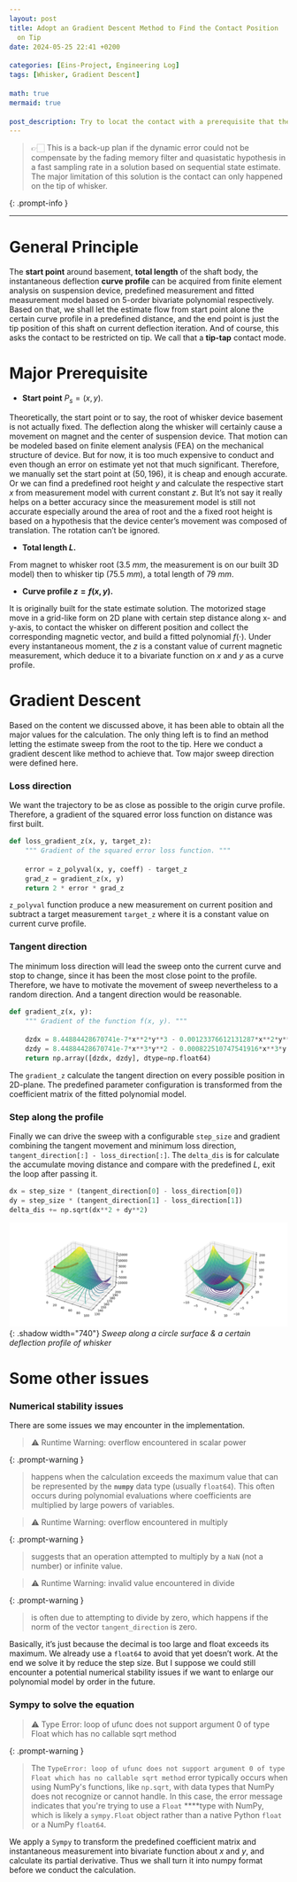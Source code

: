 ```yaml
---
layout: post
title: Adopt an Gradient Descent Method to Find the Contact Position
  on Tip
date: 2024-05-25 22:41 +0200

categories: [Eins-Project, Engineering Log]
tags: [Whisker, Gradient Descent]

math: true
mermaid: true

post_description: Try to locat the contact with a prerequisite that the contact happened only on the tip of whisker shaft. We were trying to build a fully detailed description on whisker's deflection profile here.  
---
```


>
>👉🏻 This is a back-up plan if the dynamic error could not be compensate by the fading memory filter and quasistatic hypothesis in a fast sampling rate in a solution based on sequential state estimate. The major limitation of this solution is the contact can only happened on the tip of whisker.
>
{: .prompt-info }

---

# General Principle

The **start point** around basement, **total length** of the shaft body, the instantaneous deflection **curve profile** can be acquired from finite element analysis on suspension device, predefined measurement and fitted measurement model based on 5-order bivariate polynomial respectively.  Based on that, we shall let the estimate flow from start point alone the certain curve profile in a predefined distance, and the end point is just the tip position of this shaft on current deflection iteration. And of course, this asks the contact to be restricted on tip. We call that a **tip-tap** contact mode.

# Major Prerequisite

- **Start point** $P_{s}=(x, y)$.

Theoretically, the start point or to say, the root of whisker device basement is not actually fixed. The deflection along the whisker will certainly cause a movement on magnet and the center of suspension device. That motion can be modeled based on finite element analysis (FEA) on the mechanical structure of device. But for now, it is too much expensive to conduct and even though an error on estimate yet not that much significant. Therefore, we manually set the start point at $(50, 196)$, it is cheap and enough accurate. Or we can find a predefined root height $y$ and calculate the respective start $x$ from measurement model with current constant $z$. But It’s not say it really helps on a better accuracy since the measurement model is still not accurate especially around the area of root and the a fixed root height is based on a hypothesis that the device center’s movement was composed of translation. The rotation can’t be ignored. 

- **Total length $L$.**

From magnet to whisker root (3.5 $mm$, the measurement is on our built 3D model) then to whisker tip (75.5 $mm$), a total length of 79 $mm$.

- **Curve profile $z=f(x, y)$.**

It is originally built for the state estimate solution. The motorized stage move in a grid-like form on 2D plane with certain step distance along x- and y-axis, to contact the whisker on different position and collect the corresponding magnetic vector, and build a fitted polynomial $f(\cdot)$. Under every instantaneous moment, the $z$ is a constant value of current magnetic measurement, which deduce it to a bivariate function on $x$ and $y$ as a curve profile.

# Gradient Descent

Based on the content we discussed above, it has been able to obtain all the major values for the calculation. The only thing left is to find an method letting the estimate sweep from the root to the tip. Here we conduct a gradient descent like method to achieve that. Tow major sweep direction were defined here.

### **Loss direction**

We want the trajectory to be as close as possible to the origin curve profile. Therefore, a gradient of the squared error loss function on distance was first built. 

```python
def loss_gradient_z(x, y, target_z):
    """ Gradient of the squared error loss function. """ 
    
    error = z_polyval(x, y, coeff) - target_z
    grad_z = gradient_z(x, y)
    return 2 * error * grad_z
```

`z_polyval` function produce a new measurement on current position and subtract a target measurement `target_z` where it is a constant value on current curve profile.

### **Tangent direction**

The minimum loss direction will lead the sweep onto the current curve and stop to change, since it has been the most close point to the profile. Therefore, we have to motivate the movement of sweep nevertheless to a random direction. And a tangent direction would be reasonable. 

```python
def gradient_z(x, y):
    """ Gradient of the function f(x, y). """ 
    
    dzdx = 8.44884428670741e-7*x**2*y**3 - 0.00123376612131287*x**2*y**2 + 0.302732827643646*x**2*y - 20.4489160738201*x**2 + 0.000132670716289769*x*y**3 - 0.0123208056132376*x*y**2 - 4.8753886388656*x*y + 553.746193251521*x - 0.00368917790303178*y**3 + 1.08592170689341*y**2 - 79.4652582182248*y + 14.7548927606983
    dzdy = 8.44884428670741e-7*x**3*y**2 - 0.000822510747541916*x**3*y + 0.100910942547882*x**3 + 0.000199006074434653*x**2*y**2 - 0.0123208056132376*x**2*y - 2.4376943194328*x**2 - 0.0110675337090953*x*y**2 + 2.17184341378682*x*y - 79.4652582182248*x + 0.0868663906400725*y**2 - 17.0871247298984*y + 684.458789414091
    return np.array([dzdx, dzdy], dtype=np.float64)
```

The `gradient_z` calculate the tangent direction on every possible position in 2D-plane. The predefined parameter configuration is transformed from the coefficient matrix of the fitted polynomial model. 

### **Step along the profile**

Finally we can drive the sweep with a configurable `step_size` and gradient combining the tangent movement and minimum loss direction, `tangent_direction[:] - loss_direction[:]`. The `delta_dis` is for calculate the accumulate moving distance and compare with the predefined $L$, exit the loop after passing it. 

```python
dx = step_size * (tangent_direction[0] - loss_direction[0])
dy = step_size * (tangent_direction[1] - loss_direction[1])
delta_dis += np.sqrt(dx**2 + dy**2)
```

![Sweep along a circle surface](/localdata/assets/EinsProject/SweepAlongProfile.png){: .shadow width="740"}
_Sweep along a circle surface & a certain deflection profile of whisker_


# Some other issues 

### Numerical stability issues

There are some issues we may encounter in the implementation. 

>
>⚠️ Runtime Warning: overflow encountered in scalar power
>
{: .prompt-warning }

> happens when the calculation exceeds the maximum value that can be represented by the **`numpy`** data type (usually `float64`). This often occurs during polynomial evaluations where coefficients are multiplied by large powers of variables.
> 

>
>⚠️ Runtime Warning: overflow encountered in multiply
>
{: .prompt-warning }

> suggests that an operation attempted to multiply by a `NaN` (not a number) or infinite value.
> 

>
>⚠️ Runtime Warning: invalid value encountered in divide
>
{: .prompt-warning }

> is often due to attempting to divide by zero, which happens if the norm of the vector `tangent_direction` is zero.
> 

Basically, it’s just because the decimal is too large and float exceeds its maximum. We already use a `float64` to avoid that yet doesn’t work. At the end we solve it by reduce the step size. But I suppose we could still encounter a potential numerical stability issues if we want to enlarge our polynomial model by order in the future. 

### Sympy to solve the equation

>
>⚠️ Type Error: loop of ufunc does not support argument 0 of type Float which has no callable sqrt method
>
{: .prompt-warning }

> The `TypeError: loop of ufunc does not support argument 0 of type Float which has no callable sqrt method` error typically occurs when using NumPy's functions, like `np.sqrt`, with data types that NumPy does not recognize or cannot handle. In this case, the error message indicates that you're trying to use a `Float` ****type with NumPy, which is likely a `sympy.Float` object rather than a native Python `float` or a NumPy `float64`.
> 

We apply a `Sympy` to transform the predefined coefficient matrix and instantaneous measurement into bivariate function about $x$ and $y$, and calculate its partial derivative. Thus we shall turn it into numpy format before we conduct the calculation.